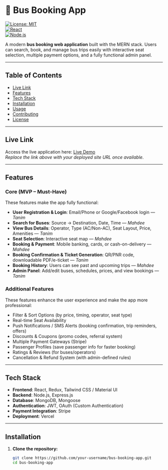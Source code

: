 # 🚌 Bus Booking App

[![License: MIT](https://img.shields.io/badge/License-MIT-yellow.svg)](https://opensource.org/licenses/MIT)  
[![React](https://img.shields.io/badge/React-17.0.2-blue)](https://reactjs.org/)  
[![Node.js](https://img.shields.io/badge/Node.js-18.x-green)](https://nodejs.org/)

A modern **bus booking web application** built with the MERN stack. Users can search, book, and manage bus trips easily with interactive seat selection, multiple payment options, and a fully functional admin panel.  

---

## Table of Contents
- [Live Link](#live-link)
- [Features](#features)
- [Tech Stack](#tech-stack)
- [Installation](#installation)
- [Usage](#usage)
- [Contributing](#contributing)
- [License](#license)

---

## Live Link
Access the live application here: [Live Demo](https://your-live-link.com)  
*Replace the link above with your deployed site URL once available.*

---

## Features

### Core (MVP – Must-Have)
These features make the app fully functional:
- **User Registration & Login**: Email/Phone or Google/Facebook login — *Tanim*
- **Search for Buses**: Source → Destination, Date, Time — *Mahdee*
- **View Bus Details**: Operator, Type (AC/Non-AC), Seat Layout, Price, Amenities — *Tanim*
- **Seat Selection**: Interactive seat map — *Mahdee*
- **Booking & Payment**: Mobile banking, cards, or cash-on-delivery — *Mahdee*
- **Booking Confirmation & Ticket Generation**: QR/PNR code, downloadable PDF/e-ticket — *Tanim*
- **Booking History**: Users can see past and upcoming trips — *Mahdee*
- **Admin Panel**: Add/edit buses, schedules, prices, and view bookings — *Tanim*

### Additional Features
These features enhance the user experience and make the app more professional:
- Filter & Sort Options (by price, timing, operator, seat type)  
- Real-time Seat Availability  
- Push Notifications / SMS Alerts (booking confirmation, trip reminders, offers)  
- Discounts & Coupons (promo codes, referral system)  
- Multiple Payment Gateways (Stripe)  
- Passenger Profiles (save passenger info for faster booking)  
- Ratings & Reviews (for buses/operators)  
- Cancellation & Refund System (with admin-defined rules)  

---

## Tech Stack
- **Frontend**: React, Redux, Tailwind CSS / Material UI  
- **Backend**: Node.js, Express.js  
- **Database**: MongoDB, Mongoose  
- **Authentication**: JWT, OAuth (Custom Authentication)  
- **Payment Integration**: Stripe  
- **Deployment**: Vercel  

---

## Installation

1. **Clone the repository:**
   ```bash
   git clone https://github.com/your-username/bus-booking-app.git
   cd bus-booking-app
